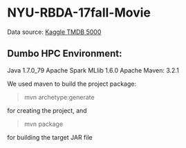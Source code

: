 # NYU-RBDA-17fall-Movie

Data source: [Kaggle TMDB 5000](https://www.kaggle.com/tmdb/tmdb-movie-metadata/data)

## Dumbo HPC Environment:
Java 1.7.0_79
Apache Spark MLlib 1.6.0
Apache Maven: 3.2.1

We used maven to build the project package:
> mvn archetype:generate 

for creating the project, and

> mvn package 

for building the target JAR file


